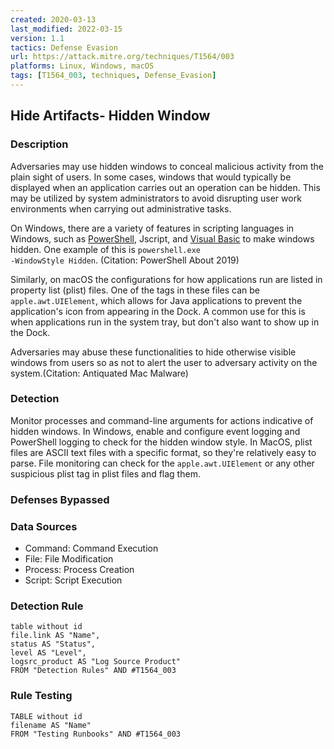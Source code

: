 ```yaml
---
created: 2020-03-13
last_modified: 2022-03-15
version: 1.1
tactics: Defense Evasion
url: https://attack.mitre.org/techniques/T1564/003
platforms: Linux, Windows, macOS
tags: [T1564_003, techniques, Defense_Evasion]
---
```


## Hide Artifacts- Hidden Window

### Description

Adversaries may use hidden windows to conceal malicious activity from the plain sight of users. In some cases, windows that would typically be displayed when an application carries out an operation can be hidden. This may be utilized by system administrators to avoid disrupting user work environments when carrying out administrative tasks. 

On Windows, there are a variety of features in scripting languages in Windows, such as [PowerShell](https://attack.mitre.org/techniques/T1059/001), Jscript, and [Visual Basic](https://attack.mitre.org/techniques/T1059/005) to make windows hidden. One example of this is <code>powershell.exe -WindowStyle Hidden</code>. (Citation: PowerShell About 2019)

Similarly, on macOS the configurations for how applications run are listed in property list (plist) files. One of the tags in these files can be <code>apple.awt.UIElement</code>, which allows for Java applications to prevent the application's icon from appearing in the Dock. A common use for this is when applications run in the system tray, but don't also want to show up in the Dock.

Adversaries may abuse these functionalities to hide otherwise visible windows from users so as not to alert the user to adversary activity on the system.(Citation: Antiquated Mac Malware)

### Detection

Monitor processes and command-line arguments for actions indicative of hidden windows. In Windows, enable and configure event logging and PowerShell logging to check for the hidden window style. In MacOS, plist files are ASCII text files with a specific format, so they're relatively easy to parse. File monitoring can check for the <code>apple.awt.UIElement</code> or any other suspicious plist tag in plist files and flag them.

### Defenses Bypassed



### Data Sources

  - Command: Command Execution
  -  File: File Modification
  -  Process: Process Creation
  -  Script: Script Execution
### Detection Rule

```dataview
table without id
file.link AS "Name",
status AS "Status",
level AS "Level",
logsrc_product AS "Log Source Product"
FROM "Detection Rules" AND #T1564_003
```

### Rule Testing

```dataview
TABLE without id
filename AS "Name"
FROM "Testing Runbooks" AND #T1564_003
```
